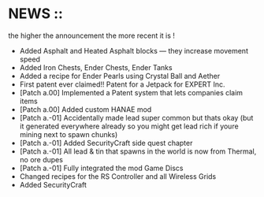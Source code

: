 # NEWS ::
the higher the announcement the more recent it is !

- Added Asphalt and Heated Asphalt blocks — they increase movement speed
- Added Iron Chests, Ender Chests, Ender Tanks
- Added a recipe for Ender Pearls using Crystal Ball and Aether
- First patent ever claimed!! Patent for a Jetpack for EXPERT Inc.
- [Patch a.00] Implemented a Patent system that lets companies claim items
- [Patch a.00] Added custom HANAE mod
- [Patch a.-01] Accidentally made lead super common but thats okay (but it generated everywhere already so you might get lead rich if youre mining next to spawn chunks)
- [Patch a.-01] Added SecurityCraft side quest chapter
- [Patch a.-01] All lead & tin that spawns in the world is now from Thermal, no ore dupes
- [Patch a.-01] Fully integrated the mod Game Discs
- Changed recipes for the RS Controller and all Wireless Grids
- Added SecurityCraft
